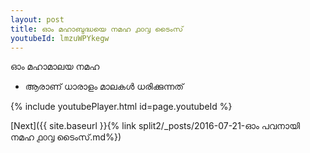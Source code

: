 ```yaml
---
layout: post
title: ഓം മഹാബുദ്ധയെ നമഹ ൧൦൮ ടൈംസ്
youtubeId: lmzuWPYkegw
---
```

 
 
 ഓം മഹാമാലയ നമഹ 
 
 -  ആരാണ് ധാരാളം മാലകൾ ധരിക്കുന്നത് 
 
  
 
  
 
 
 
 
 
 


{% include youtubePlayer.html id=page.youtubeId %}
 
[Next]({{ site.baseurl }}{% link  split2/_posts/2016-07-21-ഓം പവനായി നമഹ ൧൦൮ ടൈംസ്.md%})
 
